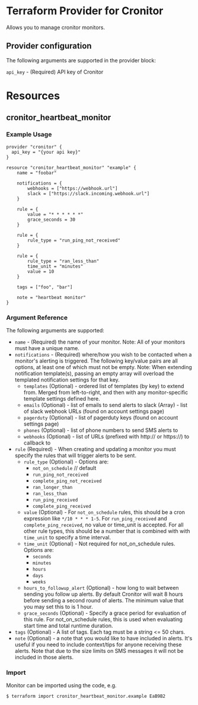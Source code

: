 # Terraform Provider for Cronitor

Allows you to manage cronitor monitors.

## Provider configuration

The following arguments are supported in the provider block:

`api_key` - (Required) API key of Cronitor

# Resources

## cronitor_heartbeat_monitor


### Example Usage

```HCL
provider "cronitor" {
  api_key = "{your api key}"
}

resource "cronitor_heartbeat_monitor" "example" {
    name = "foobar"

    notifications = {
        webhooks = ["https://webhook.url"]
        slack = ["https://slack.incoming.webhook.url"]
    }

    rule = {
        value = "* * * * * *"
        grace_seconds = 30
    }
    
    rule = {
        rule_type = "run_ping_not_received"
    }
    
    rule = {
        rule_type = "ran_less_than"
        time_unit = "minutes"
        value = 10
    }

    tags = ["foo", "bar"]

    note = "heartbeat monitor"
}
```

### Argument Reference

The following arguments are supported:

* `name` - (Required) the name of your monitor. Note: All of your monitors must have a unique name.
* `notifications` - (Required) where/how you wish to be contacted when a monitor's alerting is triggered. The following key/value pairs are all options, at least one of which must not be empty. Note: When extending notification template(s), passing an empty array will overload the templated notification settings for that key. 
  * `templates` (Optional) - ordered list of templates (by key) to extend from. Merged from left-to-right, and then with any monitor-specific template settings defined here.
  * `emails` (Optional) - list of emails to send alerts to
  slack (Array) - list of slack webhook URLs (found on account settings page)
  * `pagerduty` (Optional) - list of pagerduty keys (found on account settings page)
  * `phones` (Optional) - list of phone numbers to send SMS alerts to
  * `webhooks` (Optional) - list of URLs (prefixed with http:// or https://) to callback to 
* `rule` (Required) - When creating and updating a monitor you must specify the rules that will trigger alerts to be sent.
  * `rule_type` (Optional) - Options are:
    * `not_on_schedule` // default
    * `run_ping_not_received`
    * `complete_ping_not_received`
    * `ran_longer_than`
    * `ran_less_than`
    * `run_ping_received`
    * `complete_ping_received`
  * `value` (Optional) - For `not_on_schedule` rules, this should be a cron expression like `*/10 * * * 1-5`. For `run_ping_received` and `complete_ping_received`, no value or time_unit is accepted. For all other rule types, this should be a number that is combined with with `time_unit` to specify a time interval.
  * `time_unit` (Optional) - Not required for not_on_schedule rules. Options are:
    * `seconds`
    * `minutes`
    * `hours`
    * `days`
    * `weeks`
  * `hours_to_followup_alert` (Optional) - how long to wait between sending you follow up alerts. By default Cronitor will wait 8 hours before sending a second round of alerts. The minimum value that you may set this to is 1 hour.
  * `grace_seconds` (Optional)  - Specify a grace period for evaluation of this rule. For not_on_schedule rules, this is used when evaluating start time and total runtime duration.
* `tags` (Optional) - A list of tags. Each tag must be a string <= 50 chars.
* `note` (Optional) - a note that you would like to have included in alerts. It's useful if you need to include context/tips for anyone receiving these alerts. Note that due to the size limits on SMS messages it will not be included in those alerts.

### Import

Monitor can be imported using the code, e.g.

```
$ terraform import cronitor_heartbeat_monitor.example EaB9B2
```
